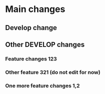 # Main changes

## Develop change

## Other DEVELOP changes

### Feature changes 123

### Other feature 321 (do not edit for now)

### One more feature changes 1,2
